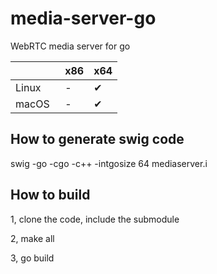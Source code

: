# media-server-go
WebRTC media server for go



|         | x86 | x64 |
|:------- |:--- |:--- |
| Linux   | -   | ✔︎   | 
| macOS   | -   | ✔︎   | 

## How to generate swig code  

swig -go -cgo -c++ -intgosize 64 mediaserver.i


## How to build

1,  clone the code, include the submodule

2,  make all

3,  go build 
